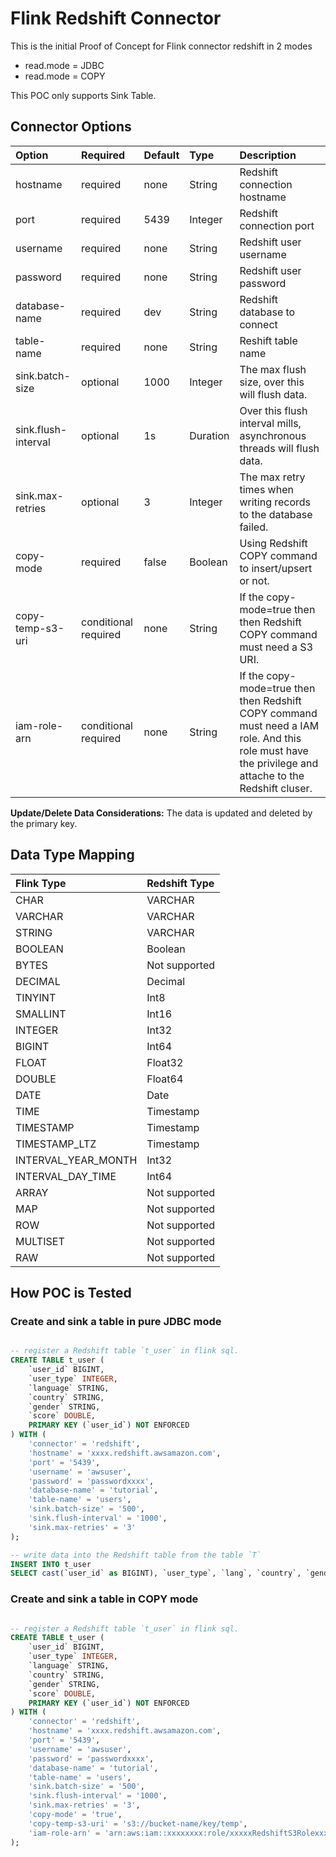 # Flink Redshift Connector

This is the initial Proof of Concept for Flink connector redshift in 2 modes 

- read.mode = JDBC 
- read.mode = COPY

This POC only supports Sink Table.

## Connector Options
| Option | Required | Default  | Type | Description |
|:-------|:---------|:---------|:-----|:------------|
 hostname | required | none | String | Redshift connection hostname
 port | required | 5439 | Integer | Redshift connection port
 username | required | none | String | Redshift user username
 password | required | none | String | Redshift user password
 database-name | required | dev | String | Redshift database to connect
 table-name | required | none | String | Reshift table name
 sink.batch-size | optional | 1000 | Integer | The max flush size, over this will flush data.
 sink.flush-interval | optional | 1s | Duration | Over this flush interval mills, asynchronous threads will flush data.
 sink.max-retries | optional | 3 | Integer | The max retry times when writing records to the database failed.
 copy-mode | required | false | Boolean | Using Redshift COPY command to insert/upsert or not.
 copy-temp-s3-uri | conditional required | none | String | If the copy-mode=true then then Redshift COPY command must need a S3 URI.
 iam-role-arn | conditional required | none | String | If the copy-mode=true then then Redshift COPY command must need a IAM role. And this role must have the privilege and attache to the Redshift cluser.

**Update/Delete Data Considerations:**
The data is updated and deleted by the primary key.

## Data Type Mapping

| Flink Type          | Redshift Type                                         |
|:--------------------|:--------------------------------------------------------|
| CHAR                | VARCHAR                                                  |
| VARCHAR             | VARCHAR                                      |
| STRING              | VARCHAR                                          |
| BOOLEAN             | Boolean                                                   |
| BYTES               | Not supported                                             |
| DECIMAL             | Decimal   |
| TINYINT             | Int8                                                    |
| SMALLINT            | Int16                                           |
| INTEGER             | Int32                             |
| BIGINT              | Int64                                      |
| FLOAT               | Float32                                                 |
| DOUBLE              | Float64                                                 |
| DATE                | Date                                                    |
| TIME                | Timestamp                                                |
| TIMESTAMP           | Timestamp                                                |
| TIMESTAMP_LTZ       | Timestamp                                                |
| INTERVAL_YEAR_MONTH | Int32                                                   |
| INTERVAL_DAY_TIME   | Int64                                                   |
| ARRAY               | Not supported                                                   |
| MAP                 | Not supported                                                     |
| ROW                 | Not supported                                           |
| MULTISET            | Not supported                                           |
| RAW                 | Not supported                                           |



## How POC is Tested

### Create and sink a table in pure JDBC mode

```SQL

-- register a Redshift table `t_user` in flink sql.
CREATE TABLE t_user (
    `user_id` BIGINT,
    `user_type` INTEGER,
    `language` STRING,
    `country` STRING,
    `gender` STRING,
    `score` DOUBLE,
    PRIMARY KEY (`user_id`) NOT ENFORCED
) WITH (
    'connector' = 'redshift',
    'hostname' = 'xxxx.redshift.awsamazon.com',
    'port' = '5439',
    'username' = 'awsuser',
    'password' = 'passwordxxxx',
    'database-name' = 'tutorial',
    'table-name' = 'users',
    'sink.batch-size' = '500',
    'sink.flush-interval' = '1000',
    'sink.max-retries' = '3'
);

-- write data into the Redshift table from the table `T`
INSERT INTO t_user
SELECT cast(`user_id` as BIGINT), `user_type`, `lang`, `country`, `gender`, `score`) FROM T;

```

### Create and sink a table in COPY mode

```SQL

-- register a Redshift table `t_user` in flink sql.
CREATE TABLE t_user (
    `user_id` BIGINT,
    `user_type` INTEGER,
    `language` STRING,
    `country` STRING,
    `gender` STRING,
    `score` DOUBLE,
    PRIMARY KEY (`user_id`) NOT ENFORCED
) WITH (
    'connector' = 'redshift',
    'hostname' = 'xxxx.redshift.awsamazon.com',
    'port' = '5439',
    'username' = 'awsuser',
    'password' = 'passwordxxxx',
    'database-name' = 'tutorial',
    'table-name' = 'users',
    'sink.batch-size' = '500',
    'sink.flush-interval' = '1000',
    'sink.max-retries' = '3',
    'copy-mode' = 'true',
    'copy-temp-s3-uri' = 's3://bucket-name/key/temp',
    'iam-role-arn' = 'arn:aws:iam::xxxxxxxx:role/xxxxxRedshiftS3Rolexxxxx'
);
```
